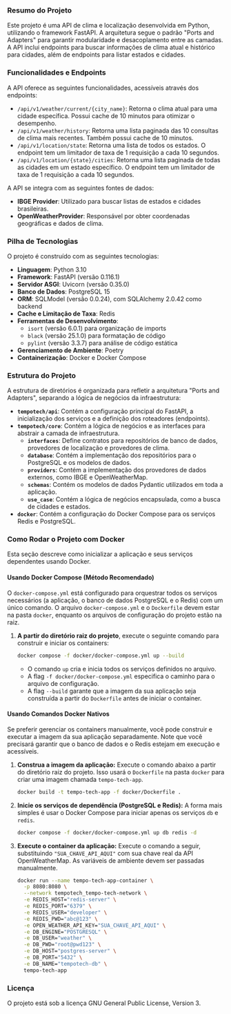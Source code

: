 ### Resumo do Projeto

Este projeto é uma API de clima e localização desenvolvida em Python, utilizando o framework FastAPI. A arquitetura segue o padrão "Ports and Adapters" para garantir modularidade e desacoplamento entre as camadas. A API inclui endpoints para buscar informações de clima atual e histórico para cidades, além de endpoints para listar estados e cidades.

### Funcionalidades e Endpoints

A API oferece as seguintes funcionalidades, acessíveis através dos endpoints:

  - `/api/v1/weather/current/{city_name}`: Retorna o clima atual para uma cidade específica. Possui cache de 10 minutos para otimizar o desempenho.
  - `/api/v1/weather/history`: Retorna uma lista paginada das 10 consultas de clima mais recentes. Também possui cache de 10 minutos.
  - `/api/v1/location/state`: Retorna uma lista de todos os estados. O endpoint tem um limitador de taxa de 1 requisição a cada 10 segundos.
  - `/api/v1/location/{state}/cities`: Retorna uma lista paginada de todas as cidades em um estado específico. O endpoint tem um limitador de taxa de 1 requisição a cada 10 segundos.

A API se integra com as seguintes fontes de dados:

  - **IBGE Provider**: Utilizado para buscar listas de estados e cidades brasileiras.
  - **OpenWeatherProvider**: Responsável por obter coordenadas geográficas e dados de clima.

### Pilha de Tecnologias

O projeto é construído com as seguintes tecnologias:

  - **Linguagem**: Python 3.10
  - **Framework**: FastAPI (versão 0.116.1)
  - **Servidor ASGI**: Uvicorn (versão 0.35.0)
  - **Banco de Dados**: PostgreSQL 15
  - **ORM**: SQLModel (versão 0.0.24), com SQLAlchemy 2.0.42 como backend
  - **Cache e Limitação de Taxa**: Redis
  - **Ferramentas de Desenvolvimento**:
      - `isort` (versão 6.0.1) para organização de imports
      - `black` (versão 25.1.0) para formatação de código
      - `pylint` (versão 3.3.7) para análise de código estática
  - **Gerenciamento de Ambiente**: Poetry
  - **Containerização**: Docker e Docker Compose

### Estrutura do Projeto

A estrutura de diretórios é organizada para refletir a arquitetura "Ports and Adapters", separando a lógica de negócios da infraestrutura:

  - **`tempotech/api`**: Contém a configuração principal do FastAPI, a inicialização dos serviços e a definição dos roteadores (endpoints).
  - **`tempotech/core`**: Contém a lógica de negócios e as interfaces para abstrair a camada de infraestrutura.
      - **`interfaces`**: Define contratos para repositórios de banco de dados, provedores de localização e provedores de clima.
      - **`database`**: Contém a implementação dos repositórios para o PostgreSQL e os modelos de dados.
      - **`providers`**: Contém a implementação dos provedores de dados externos, como IBGE e OpenWeatherMap.
      - **`schemas`**: Contém os modelos de dados Pydantic utilizados em toda a aplicação.
      - **`use_case`**: Contém a lógica de negócios encapsulada, como a busca de cidades e estados.
  - **`docker`**: Contém a configuração do Docker Compose para os serviços Redis e PostgreSQL.

### Como Rodar o Projeto com Docker

Esta seção descreve como inicializar a aplicação e seus serviços dependentes usando Docker.

#### Usando Docker Compose (Método Recomendado)

O `docker-compose.yml` está configurado para orquestrar todos os serviços necessários (a aplicação, o banco de dados PostgreSQL e o Redis) com um único comando. O arquivo `docker-compose.yml` e o `Dockerfile` devem estar na pasta `docker`, enquanto os arquivos de configuração do projeto estão na raiz.

1.  **A partir do diretório raiz do projeto**, execute o seguinte comando para construir e iniciar os containers:
    ```sh
    docker compose -f docker/docker-compose.yml up --build
    ```
      - O comando `up` cria e inicia todos os serviços definidos no arquivo.
      - A flag `-f docker/docker-compose.yml` especifica o caminho para o arquivo de configuração.
      - A flag `--build` garante que a imagem da sua aplicação seja construída a partir do `Dockerfile` antes de iniciar o container.

#### Usando Comandos Docker Nativos

Se preferir gerenciar os containers manualmente, você pode construir e executar a imagem da sua aplicação separadamente. Note que você precisará garantir que o banco de dados e o Redis estejam em execução e acessíveis.

1.  **Construa a imagem da aplicação:**
    Execute o comando abaixo a partir do diretório raiz do projeto. Isso usará o `Dockerfile` na pasta `docker` para criar uma imagem chamada `tempo-tech-app`.
    ```sh
    docker build -t tempo-tech-app -f docker/Dockerfile .
    ```
2.  **Inicie os serviços de dependência (PostgreSQL e Redis):**
    A forma mais simples é usar o Docker Compose para iniciar apenas os serviços `db` e `redis`.
    ```sh
    docker compose -f docker/docker-compose.yml up db redis -d
    ```
3.  **Execute o container da aplicação:**
    Execute o comando a seguir, substituindo `"SUA_CHAVE_API_AQUI"` com sua chave real da API OpenWeatherMap. As variáveis de ambiente devem ser passadas manualmente.
    ```sh
    docker run --name tempo-tech-app-container \
      -p 8080:8080 \
      --network tempotech_tempo-tech-network \
      -e REDIS_HOST="redis-server" \
      -e REDIS_PORT="6379" \
      -e REDIS_USER="developer" \
      -e REDIS_PWD="abc@123" \
      -e OPEN_WEATHER_API_KEY="SUA_CHAVE_API_AQUI" \
      -e DB_ENGINE="POSTGRESQL" \
      -e DB_USER="weather" \
      -e DB_PWD="root@pwd123" \
      -e DB_HOST="postgres-server" \
      -e DB_PORT="5432" \
      -e DB_NAME="tempotech-db" \
      tempo-tech-app
    ```

### Licença

O projeto está sob a licença GNU General Public License, Version 3.